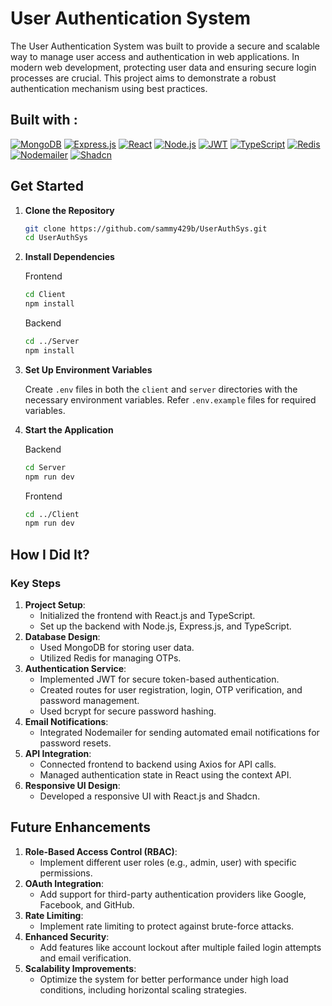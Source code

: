 # User Authentication System

<!-- ## Why Did I Build This? -->

The User Authentication System was built to provide a secure and scalable way to manage user access and authentication in web applications. In modern web development, protecting user data and ensuring secure login processes are crucial. This project aims to demonstrate a robust authentication mechanism using best practices.


## Built with :
 [![MongoDB][MongoDB]][MongoDB-url]
 [![Express.js][Express.js]][Express-url]
 [![React][React.js]][React-url]
 [![Node.js][Node.js]][Node-url]
 [![JWT][JWT]][JWT-url]
 [![TypeScript][TypeScript]][TypeScript-url]
 [![Redis][Redis]][Redis-url]
 [![Nodemailer][Nodemailer]][Nodemailer-url]
 [![Shadcn][Shadcn]][Shadcn-url]


## Get Started


1.  **Clone the Repository**

    ```bash
    git clone https://github.com/sammy429b/UserAuthSys.git
    cd UserAuthSys
    ```


2.  **Install Dependencies**

    Frontend

    ```bash
    cd Client
    npm install
    ```

    Backend

    ```bash
    cd ../Server
    npm install
    ```

3.  **Set Up Environment Variables**

    Create `.env` files in both the `client` and `server` directories with the necessary environment variables. Refer `.env.example` files for required variables.    

4. **Start the Application**

   Backend

   ```bash
   cd Server
   npm run dev
   ```

   Frontend

   ```bash
   cd ../Client
   npm run dev
   ```



## How I Did It?

### Key Steps

1. **Project Setup**:
   - Initialized the frontend with React.js and TypeScript.
   - Set up the backend with Node.js, Express.js, and TypeScript.
2. **Database Design**:
   - Used MongoDB for storing user data.
   - Utilized Redis for managing OTPs.
3. **Authentication Service**:
   - Implemented JWT for secure token-based authentication.
   - Created routes for user registration, login, OTP verification, and password management.
   - Used bcrypt for secure password hashing.
4. **Email Notifications**:
   - Integrated Nodemailer for sending automated email notifications for password resets.
5. **API Integration**:
   - Connected frontend to backend using Axios for API calls.
   - Managed authentication state in React using the context API.
6. **Responsive UI Design**:
   - Developed a responsive UI with React.js and Shadcn.

## Future Enhancements

1. **Role-Based Access Control (RBAC)**:
   - Implement different user roles (e.g., admin, user) with specific permissions.
2. **OAuth Integration**:
   - Add support for third-party authentication providers like Google, Facebook, and GitHub.
3. **Rate Limiting**:
   - Implement rate limiting to protect against brute-force attacks.
4. **Enhanced Security**:
   - Add features like account lockout after multiple failed login attempts and email verification.
5. **Scalability Improvements**:
   - Optimize the system for better performance under high load conditions, including horizontal scaling strategies.



[React.js]: https://img.shields.io/badge/React.js-20232A?style=for-the-badge&logo=react&logoColor=61DAFB
[React-url]: https://reactjs.org/
[Shadcn]: https://img.shields.io/badge/Shadcn-000000?style=for-the-badge&logo=shadcn&logoColor=white
[Shadcn-url]: https://shadcn.dev/
[TypeScript]: https://img.shields.io/badge/TypeScript-007ACC?style=for-the-badge&logo=typescript&logoColor=white
[TypeScript-url]: https://www.typescriptlang.org/
[Node.js]: https://img.shields.io/badge/Node.js-339933?style=for-the-badge&logo=nodedotjs&logoColor=white
[Node-url]: https://nodejs.org/
[Express.js]: https://img.shields.io/badge/Express.js-000000?style=for-the-badge&logo=express&logoColor=white
[Express-url]: https://expressjs.com/
[MongoDB]: https://img.shields.io/badge/MongoDB-47A248?style=for-the-badge&logo=mongodb&logoColor=white
[MongoDB-url]: https://www.mongodb.com/
[Redis]: https://img.shields.io/badge/Redis-DC382D?style=for-the-badge&logo=redis&logoColor=white
[Redis-url]: https://redis.io/
[JWT]: https://img.shields.io/badge/JWT-000000?style=for-the-badge&logo=jsonwebtokens&logoColor=white
[JWT-url]: https://jwt.io/
[Nodemailer]: https://img.shields.io/badge/Nodemailer-339933?style=for-the-badge&logo=nodemailer&logoColor=white
[Nodemailer-url]: https://nodemailer.com/